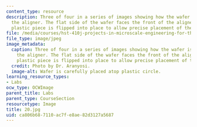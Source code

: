 ```yaml
---
content_type: resource
description: Three of four in a series of images showing how the wafer is placed on
  the aligner. The flat side of the wafer faces the front of the aligner. The white
  plastic piece is flipped into place to allow precise placement of the wafer.
file: /media/courses/hst-410j-projects-in-microscale-engineering-for-the-life-sciences-spring-2007/ca806b687110ac7fe8ae82d3127a5687_20.jpg
file_type: image/jpeg
image_metadata:
  caption: Three of four in a series of images showing how the wafer is placed on
    the aligner. The flat side of the wafer faces the front of the aligner. The white
    plastic piece is flipped into place to allow precise placement of the wafer.
  credit: Photo by Dr. Aranyosi.
  image-alt: Wafer is carefully placed atop plastic circle.
learning_resource_types:
- Labs
ocw_type: OCWImage
parent_title: Labs
parent_type: CourseSection
resourcetype: Image
title: 20.jpg
uid: ca806b68-7110-ac7f-e8ae-82d3127a5687
---
```

